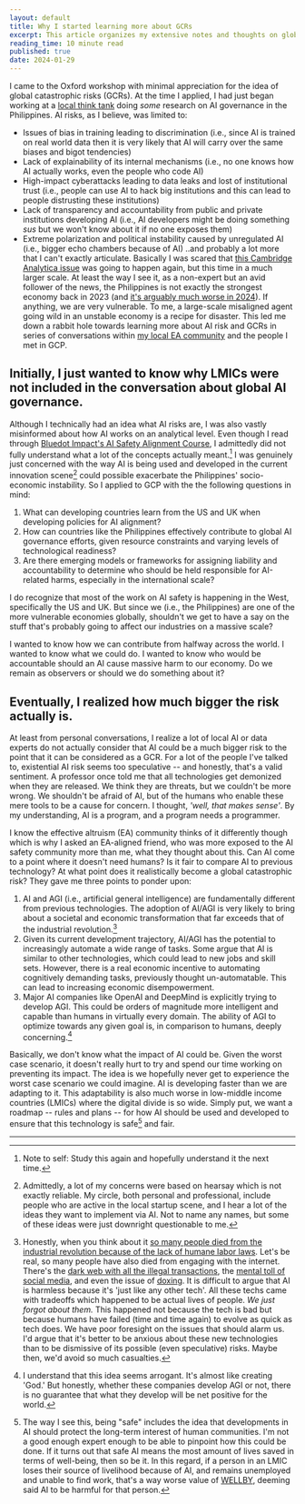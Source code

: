 ```yaml
---
layout: default
title: Why I started learning more about GCRs
excerpt: This article organizes my extensive notes and thoughts on global catastrophic risks (GCRs), offering a text-heavy, in-depth analysis based on a recent workshop.
reading_time: 10 minute read
published: true
date: 2024-01-29
---
```


I came to the Oxford workshop with minimal appreciation for the idea of global catastrophic risks (GCRs). At the time I applied, I had just began working at a [local think tank](https://www.linkedin.com/company/future-waves-collective/) doing *some* research on AI governance in the Philippines. AI risks, as I believe, was limited to:
- Issues of bias in training leading to discrimination (i.e., since AI is trained on real world data then it is very likely that AI will carry over the same biases and bigot tendencies)
- Lack of explainability of its internal mechanisms (i.e., no one knows how AI actually works, even the people who code AI)
- High-impact cyberattacks leading to data leaks and lost of institutional trust (i.e., people can use AI to hack big institutions and this can lead to people distrusting these institutions)
- Lack of transparency and accountability from public and private institutions developing AI (i.e., AI developers might be doing something *sus* but we won't know about it if no one exposes them)
- Extreme polarization and political instability caused by unregulated AI (i.e., bigger echo chambers because of AI)
..and probably a lot more that I can't exactly articulate. Basically I was scared that [this Cambridge Analytica issue](https://www.rappler.com/technology/social-media/239606-cambridge-analytica-philippines-online-propaganda-christopher-wylie/) was going to happen again, but this time in a much larger scale. At least the way I see it, as a non-expert but an avid follower of the news, the Philippines is not exactly the strongest economy back in 2023 (and [it's arguably much worse in 2024](https://www.gmanetwork.com/news/money/economy/893830/philippines-seen-to-miss-economic-growth-targets-for-2023-2024-analysts/story/)). If anything, we are very vulnerable. To me, a large-scale misaligned agent going wild in an unstable economy is a recipe for disaster. This led me down a rabbit hole towards learning more about AI risk and GCRs in series of conversations within [my local EA community](https://www.effectivealtruism.ph/) and the people I met in GCP.

## Initially, I just wanted to know why LMICs were not included in the conversation about global AI governance.

Although I technically had an idea what AI risks are, I was also vastly misinformed about how AI works on an analytical level. Even though I read through [Bluedot Impact's AI Safety Alignment Course](https://www.effectivealtruism.ph/), I admittedly did not fully understand what a lot of the concepts actually meant.[^1] I was genuinely just concerned with the way AI is being used and developed in the current innovation scene[^2] could possible exacerbate the Philippines' socio-economic instability. So I applied to GCP with the the following questions in mind:
1. What can developing countries learn from the US and UK when developing policies for AI alignment?
2. How can countries like the Philippines effectively contribute to global AI governance efforts, given resource constraints and varying levels of technological readiness?
3. Are there emerging models or frameworks for assigning liability and accountability to determine who should be held responsible for AI-related harms, especially in the international scale?

I do recognize that most of the work on AI safety is happening in the West, specifically the US and UK. But since we (i.e., the Philippines) are one of the more vulnerable economies globally, shouldn't we get to have a say on the stuff that's probably going to affect our industries on a massive scale?

I wanted to know how we can contribute from halfway across the world. I wanted to know what we could do. I wanted to know who would be accountable should an AI cause massive harm to our economy. Do we remain as observers or should we do something about it?

## Eventually, I realized how much bigger the risk actually is.

At least from personal conversations, I realize a lot of local AI or data experts do not actually consider that AI could be a much bigger risk to the point that it can be considered as a GCR. For a lot of the people I've talked to, existential AI risk seems too speculative -- and honestly, that's a valid sentiment. A professor once told me that all technologies get demonized when they are released. We think they are threats, but we couldn't be more wrong. We shouldn't be afraid of AI, but of the humans who enable these mere tools to be a cause for concern. I thought, *'well, that makes sense'*. By my understanding, AI is a program, and a program needs a programmer.

I know the effective altruism (EA) community thinks of it differently though which is why I asked an EA-aligned friend, who was more exposed to the AI safety community more than me, what they thought about this. Can AI come to a point where it doesn't need humans? Is it fair to compare AI to previous technology? At what point does it realistically become a global catastrophic risk? They gave me three points to ponder upon:
1. AI and AGI (i.e., artificial general intelligence) are fundamentally different from previous technologies. The adoption of AI/AGI is very likely to bring about a societal and economic transformation that far exceeds that of the industrial revolution.[^3]
2. Given its current development trajectory, AI/AGI has the potential to increasingly automate a wide range of tasks. Some argue that AI is similar to other technologies, which could lead to new jobs and skill sets. However, there is a real economic incentive to automating cognitively demanding tasks, previously thought un-automatable. This can lead to increasing economic disempowerment.
3. Major AI companies like OpenAI and DeepMind is explicitly trying to develop AGI. This could be orders of magnitude more intelligent and capable than humans in virtually every domain. The ability of AGI to optimize towards any given goal is, in comparison to humans, deeply concerning.[^4]

Basically, we don't know what the impact of AI could be. Given the worst case scenario, it doesn't really hurt to try and spend our time working on preventing its impact. The idea is we hopefully never get to experience the worst case scenario we could imagine. AI is developing faster than we are adapting to it. This adaptability is also much worse in low-middle income countries (LMICs) where the digital divide is so wide. Simply put, we want a roadmap -- rules and plans -- for how AI should be used and developed to ensure that this technology is safe[^5] and fair.

---

[^1]: Note to self: Study this again and hopefully understand it the next time.
[^2]: Admittedly, a lot of my concerns were based on hearsay which is not exactly reliable. My circle, both personal and professional, include people who are active in the local startup scene, and I hear a lot of the ideas they want to implement via AI. Not to name any names, but some of these ideas were just downright questionable to me.
[^3]: Honestly, when you think about it [so many people died from the industrial revolution because of the lack of humane labor laws](https://core-docs.s3.amazonaws.com/documents/asset/uploaded_file/620002/day_15.pdf). Let's be real, so many people have also died from engaging with the internet. There's the [dark web with all the illegal transactions](https://en.wikipedia.org/wiki/Dark_web), the [mental toll of social media](https://bmcpsychology.biomedcentral.com/articles/10.1186/s40359-023-01243-x), and even the issue of [doxing](https://en.wikipedia.org/wiki/Doxing). It is difficult to argue that AI is harmless because it's 'just like any other tech'. All these techs came with tradeoffs which happened to be actual lives of people. *We just forgot about them.* This happened not because the tech is bad but because humans have failed (time and time again) to evolve as quick as tech does. We have poor foresight on the issues that should alarm us. I'd argue that it's better to be anxious about these new technologies than to be dismissive of its possible (even speculative) risks. Maybe then, we'd avoid so much casualties.
[^4]: I understand that this idea seems arrogant. It's almost like creating 'God.' But honestly, whether these companies develop AGI or not, there is no guarantee that what they develop will be net positive for the world.
[^5]: The way I see this, being "safe" includes the idea that developments in AI should protect the long-term interest of human communities. I'm not a good enough expert enough to be able to pinpoint how this could be done. If it turns out that safe AI means the most amount of lives saved in terms of well-being, then so be it. In this regard, if a person in an LMIC loses their source of livelihood because of AI, and remains unemployed and unable to find work, that's a way worse value of [WELLBY](https://www.happierlivesinstitute.org/research/overview/), deeming said AI to be harmful for that person.